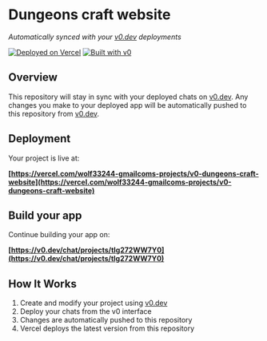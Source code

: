 # Dungeons craft website

*Automatically synced with your [v0.dev](https://v0.dev) deployments*

[![Deployed on Vercel](https://img.shields.io/badge/Deployed%20on-Vercel-black?style=for-the-badge&logo=vercel)](https://vercel.com/wolf33244-gmailcoms-projects/v0-dungeons-craft-website)
[![Built with v0](https://img.shields.io/badge/Built%20with-v0.dev-black?style=for-the-badge)](https://v0.dev/chat/projects/tIg272WW7Y0)

## Overview

This repository will stay in sync with your deployed chats on [v0.dev](https://v0.dev).
Any changes you make to your deployed app will be automatically pushed to this repository from [v0.dev](https://v0.dev).

## Deployment

Your project is live at:

**[https://vercel.com/wolf33244-gmailcoms-projects/v0-dungeons-craft-website](https://vercel.com/wolf33244-gmailcoms-projects/v0-dungeons-craft-website)**

## Build your app

Continue building your app on:

**[https://v0.dev/chat/projects/tIg272WW7Y0](https://v0.dev/chat/projects/tIg272WW7Y0)**

## How It Works

1. Create and modify your project using [v0.dev](https://v0.dev)
2. Deploy your chats from the v0 interface
3. Changes are automatically pushed to this repository
4. Vercel deploys the latest version from this repository
